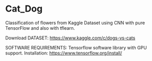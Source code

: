 # Cat_Dog
Classification of flowers from Kaggle Dataset using CNN with pure TensorFlow and also with tflearn.
                                                                                              
Download DATASET: https://www.kaggle.com/c/dogs-vs-cats                                                               

SOFTWARE REQUIREMENTS:
Tensorflow software library with GPU support.
Installation: https://www.tensorflow.org/install/

